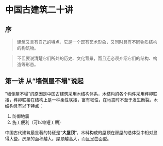 # 中国古建筑二十讲

## 序

> 建筑又具有自己的特点，它是一个既有艺术形象，又同时具有不同物质结构的构筑物。

> 不但要说清楚它们所处的历史、文化背景，而且还必须介绍它们的结构、构造等形态。

## 第一讲 从“墙倒屋不塌”说起

“墙倒屋不塌”的原因是中国古建筑采用木结构体系，木结构的各个构件采用榫卯联接，榫卯联接在结构上是一种柔性联接，富有韧性，在地震时不至于发生断裂。木结构具有以下特点：

1. 防御地震
2. 施工便利（可以缩短工期）

中国古代建筑最显著的特征是“**大屋顶**”，木料构成的屋顶在房屋的总体型中相对显得大些，房屋的面积越大，屋顶越高大，而且呈曲面型。

